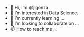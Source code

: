 - 👋 Hi, I’m @jlgonza
- 👀 I’m interested in Data Science.
- 🌱 I’m currently learning ...
- 💞️ I’m looking to collaborate on ...
- 📫 How to reach me ...

<!---
jlgonza/jlgonza is a ✨ special ✨ repository because its `README.md` (this file) appears on your GitHub profile.
You can click the Preview link to take a look at your changes.
--->
